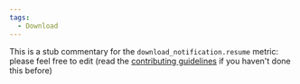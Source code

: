 ```yaml
---
tags:
  - Download
---
```


This is a stub commentary for the `download_notification.resume` metric: please feel free to edit (read the
[contributing guidelines](https://github.com/mozilla/glean-annotations/blob/main/CONTRIBUTING.md)
if you haven't done this before)
